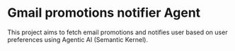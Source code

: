 # Gmail promotions notifier Agent

This project aims to fetch email promotions and notifies user based on user preferences using Agentic AI (Semantic Kernel).
